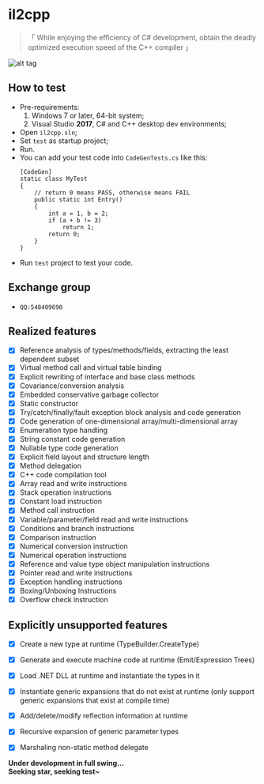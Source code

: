 ﻿il2cpp
===

> 「  While enjoying the efficiency of C# development, obtain the deadly optimized execution speed of the C++ compiler  」

![alt tag](https://github.com/anydream/il2cpp/raw/master/il2cpp-schematic.png)

## How to test
  - Pre-requirements:
    1. Windows 7 or later, 64-bit system;
    2. Visual Studio **2017**, C# and C++ desktop dev environments;
  - Open ``il2cpp.sln``;
  - Set ``test`` as startup project;
  - Run.
  - You can add your test code into ``CodeGenTests.cs`` like this:
    ```CSharp
    [CodeGen]
    static class MyTest
    {
        // return 0 means PASS, otherwise means FAIL
        public static int Entry()
        {
            int a = 1, b = 2;
            if (a + b != 3)
                return 1;
            return 0;
        }
    }
    ```
  - Run ``test`` project to test your code.

## Exchange group
  - ``QQ:548409690``

## Realized features
- [x] Reference analysis of types/methods/fields, extracting the least dependent subset
- [x] Virtual method call and virtual table binding
- [x] Explicit rewriting of interface and base class methods
- [x] Covariance/conversion analysis
- [x] Embedded conservative garbage collector
- [x] Static constructor
- [x] Try/catch/finally/fault exception block analysis and code generation
- [x] Code generation of one-dimensional array/multi-dimensional array
- [x] Enumeration type handling
- [x] String constant code generation
- [x] Nullable type code generation
- [x] Explicit field layout and structure length
- [x] Method delegation
- [x] C++ code compilation tool
- [x] Array read and write instructions
- [x] Stack operation instructions
- [x] Constant load instruction
- [x] Method call instruction
- [x] Variable/parameter/field read and write instructions
- [x] Conditions and branch instructions
- [x] Comparison instruction
- [x] Numerical conversion instruction
- [x] Numerical operation instructions
- [x] Reference and value type object manipulation instructions
- [x] Pointer read and write instructions
- [x] Exception handling instructions
- [x] Boxing/Unboxing Instructions
- [x] Overflow check instruction

## Explicitly unsupported features
- [x] Create a new type at runtime (TypeBuilder.CreateType)
- [x] Generate and execute machine code at runtime (Emit/Expression Trees)
- [x] Load .NET DLL at runtime and instantiate the types in it
- [x] Instantiate generic expansions that do not exist at runtime (only support generic expansions that exist at compile time)
- [x] Add/delete/modify reflection information at runtime
- [x] Recursive expansion of generic parameter types
- [x] Marshaling non-static method delegate


**Under development in full swing...**<br>
**Seeking star, seeking test~**
